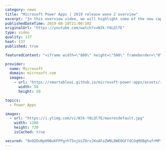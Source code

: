 ```yaml
---
category: news
title: "Microsoft Power Apps | 2019 release wave 2 overview"
excerpt: "In this overview video, we will highlight some of the new capabilities included in the latest update to Microsoft Power Apps that will help you plan and prepare for the upcoming updates with confidence.     Here are the capabilities covered:  • Guest access  • Solution checker enhancements  • Building"
publishedDateTime: 2019-08-19T21:00:10Z
originalUrl: "https://youtube.com/watch?v=WJk-Y8LQlfE"
type: video
quality: 137
heat: 137
published: true

featuredContent: "<iframe width=\"800\" height=\"500\" frameborder=\"0\" src=\"https://www.youtube.com/embed/WJk-Y8LQlfE\" allow=\"accelerometer; autoplay; encrypted-media; gyroscope; picture-in-picture\" allowfullscreen></iframe>"

provider:
  name: Microsoft
  domain: microsoft.com
  images:
    - url: "https://smartableai.github.io/microsoft-power-apps/assets/images/organizations/microsoft.com-50x50.jpg"
      width: 50
      height: 50

topics:
  - Power Apps

images:
  - url: "https://i.ytimg.com/vi/WJk-Y8LQlfE/maxresdefault.jpg"
    width: 1280
    height: 720
    isCached: true

secured: "9nO2DuNpH9BuKFPPg+hT5njUzZ0rxJKoAFaZWNLBWE0GFfdCOqMXBghafrMPtRr2N19jO/HtJYld0P3ZyR8LVcZD3ESIBMyI+1lPE9gJoXy8OE+QGiAxibaXBUPy+nFjjTH7lUPuSvHsg8RHT61NoGRHWPpUY7MfZuidWImKX9l57rlQv+pxCAC9xPwdcKkT3G6ivrq3fSJrXqt3FXx9oEAAl41ufoyIvF9tqW+vi430MBZGakggQpzYzDAN0r/P02j4382vPVKhMyTrYPGiP6fPqnjzb+b0ZDfc+gEc6kyTOw1L7M2RDEbT64L7ApkqjIgMMnmy4pubizXuj4vF+qv1PSnLZGhfgakHl8f7z1b9Yc8Rq8SvHKchAOe1uqUTpiJj7p2Ri9yZpxrK+7mvuClGLQgzBC/m7n/Vi6SqbcZKHLSjOdubKE82VqWKsF2Z;z9nfifwkDwLqpsLzW3Yocw=="
---
```


